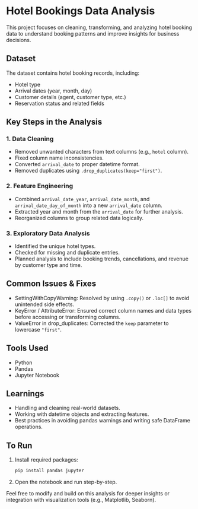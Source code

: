 
# Hotel Bookings Data Analysis

This project focuses on cleaning, transforming, and analyzing hotel booking data to understand booking patterns and improve insights for business decisions.

## Dataset

The dataset contains hotel booking records, including:
- Hotel type
- Arrival dates (year, month, day)
- Customer details (agent, customer type, etc.)
- Reservation status and related fields

## Key Steps in the Analysis

### 1. Data Cleaning
- Removed unwanted characters from text columns (e.g., `hotel` column).
- Fixed column name inconsistencies.
- Converted `arrival_date` to proper datetime format.
- Removed duplicates using `.drop_duplicates(keep="first")`.

### 2. Feature Engineering
- Combined `arrival_date_year`, `arrival_date_month`, and `arrival_date_day_of_month` into a new `arrival_date` column.
- Extracted year and month from the `arrival_date` for further analysis.
- Reorganized columns to group related data logically.

### 3. Exploratory Data Analysis
- Identified the unique hotel types.
- Checked for missing and duplicate entries.
- Planned analysis to include booking trends, cancellations, and revenue by customer type and time.

## Common Issues & Fixes

- SettingWithCopyWarning: Resolved by using `.copy()` or `.loc[]` to avoid unintended side effects.
- KeyError / AttributeError: Ensured correct column names and data types before accessing or transforming columns.
- ValueError in drop_duplicates: Corrected the `keep` parameter to lowercase `"first"`.

## Tools Used
- Python
- Pandas
- Jupyter Notebook

## Learnings
- Handling and cleaning real-world datasets.
- Working with datetime objects and extracting features.
- Best practices in avoiding pandas warnings and writing safe DataFrame operations.

## To Run
1. Install required packages:
   ```bash
   pip install pandas jupyter
   ```
2. Open the notebook and run step-by-step.

Feel free to modify and build on this analysis for deeper insights or integration with visualization tools (e.g., Matplotlib, Seaborn).
